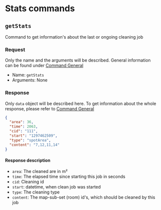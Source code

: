 # Stats commands

## `getStats`

Command to get information's about the last or ongoing cleaning job

### Request

Only the name and the arguments will be described. General information can be found under [Command General](general.md#request)

- Name: `getStats`
- Arguments: None

### Response

Only `data` object will be described here.
To get information about the whole response, please refer to [Command General](general.md#response)

```json
{
  "area": 36,
  "time": 2063,
  "cid": "111",
  "start": "1297462509",
  "type": "spotArea",
  "content": "7,12,11,14"
}
```

#### Response description

- `area`: The cleaned are in m²
- `time`: The elapsed time since starting this job in seconds
- `cid`: Cleaning id
- `start`: datetime, when clean job was started
- `type`: The cleaning type
- `content`: The map-sub-set (room) id's, which should be cleaned by this job
